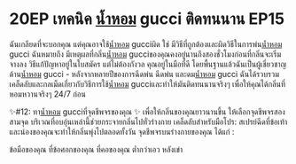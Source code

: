 # 20EP เทคนิค [น้ำหอม](https://ceresaperfume.com) gucci ติดทนนาน EP15
ฉันเกลียดที่จะบอกคุณ แต่คุณอาจใช้[น้ำหอม](https://ceresaperfume.com) gucciผิด ใช่ มีวิธีที่ถูกต้องและผิดวิธีในการพ่น[น้ำหอม](https://ceresaperfume.com) gucci ฉันหมายถึง มีเหตุผลที่กลิ่น[น้ำหอม](https://ceresaperfume.com) gucciของคุณคงอยู่นานถึงสองชั่วโมงก่อนที่กลิ่นจะเริ่มจางลง วิธีแก้ปัญหาอยู่ในใบสมัคร แต่ไม่ต้องกังวล คุณอยู่ในมือที่ดี โดยพื้นฐานแล้วฉันเป็นผู้เชี่ยวชาญด้าน[น้ำหอม](https://ceresaperfume.com) gucci - หลังจากหลายปีของการฉีดพ่น ฉีดพ่น และดม[น้ำหอม](https://ceresaperfume.com) gucci ฉันได้รวบรวมเคล็ดลับและกลเม็ดเกี่ยวกับวิธีการใช้[น้ำหอม](https://ceresaperfume.com) gucciและทำให้มันติดทนนานจริงๆ เพื่อให้คุณได้กลิ่นที่หอมหวานจริงๆ 24/7 ก่อน

✨#12: ทา[น้ำหอม](https://ceresaperfume.com) gucciที่จุดชีพจรของคุณ ✨ เพื่อให้กลิ่นของคุณยาวนานขึ้น ให้เลือกจุดชีพจรสองสามจุด บริเวณที่อบอุ่นเหล่านี้ช่วยกระจายกลิ่นไปทั่วร่างกาย เคล็ดลับสำหรับมือโปร: สเปรย์ฉีดที่ข้อเท้าและน่องของคุณจะทำให้กลิ่นพุ่งไปตลอดทั้งวัน จุดชีพจรบนร่างกายของคุณ ได้แก่ :

ข้อมือของคุณ ที่ข้อศอกของคุณ ที่คอของคุณ ต่ำกว่าเอว หลังเข่า